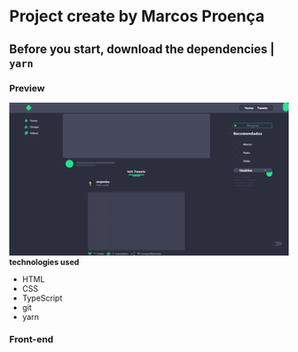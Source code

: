 # Project create by Marcos Proença

## Before you start, download the dependencies | **`yarn`**

### Preview

![Layout](./src/Assets/img/Layout_02.png)
**technologies used**

-   HTML
-   CSS
-   TypeScript
-   git
-   yarn

### Front-end
